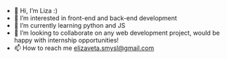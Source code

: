 - 👋 Hi, I’m Liza :)
- 👀 I’m interested in front-end and back-end development
- 🌱 I’m currently learning python and JS
- 💞️ I’m looking to collaborate on any web development project, would be happy with internship opportunities!
- 📫 How to reach me elizaveta.smysl@gmail.com

<!---
elizavetasmysl/elizavetasmysl is a ✨ special ✨ repository because its `README.md` (this file) appears on your GitHub profile.
You can click the Preview link to take a look at your changes.
--->
